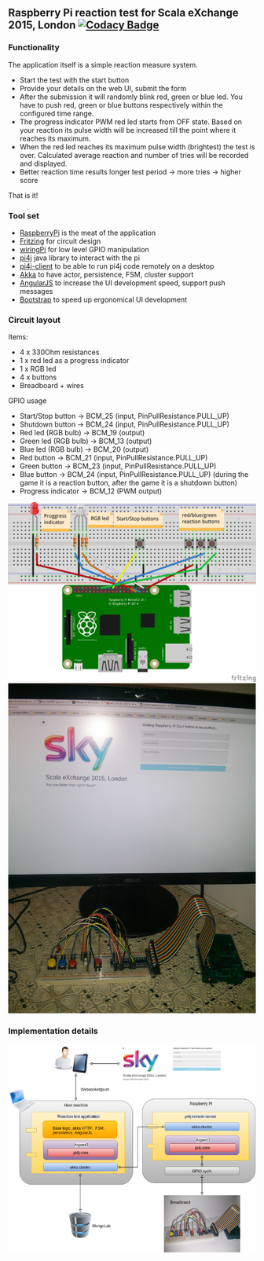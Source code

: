 ## Raspberry Pi reaction test for Scala eXchange 2015, London [![Codacy Badge](https://api.codacy.com/project/badge/grade/2bdf2ea380b24871b9f52d878005a87b)](https://www.codacy.com/app/krisztian-lachata/raspberrypi-reaction-test)

### Functionality
The application itself is a simple reaction measure system. 
- Start the test with the start button
- Provide your details on the web UI, submit the form
- After the submission it will randomly blink red, green or blue led. You have to push red, green or blue buttons respectively within the configured time range. 
- The progress indicator PWM red led starts from OFF state. Based on your reaction its pulse width will be increased till the point where it reaches its maximum. 
- When the red led reaches its maximum pulse width (brightest) the test is over. Calculated average reaction and number of tries will be recorded and displayed.
- Better reaction time results longer test period -> more tries -> higher score

That is it!
  
### Tool set
- [RaspberryPi](https://www.raspberrypi.org/products/raspberry-pi-2-model-b/) is the meat of the application
- [Fritzing](http://fritzing.org/home/) for circuit design
- [wiringPi](http://wiringpi.com/) for low level GPIO manipulation
- [pi4j](http://pi4j.com/) java library to interact with the pi
- [pi4j-client](http://github.com/lachata/pi4j-client) to be able to run pi4j code remotely on a desktop
- [Akka](http://doc.akka.io/docs/akka/2.4.0/scala.html?_ga=1.247924037.378696074.1444496540) to have actor, persistence, FSM, cluster support
- [AngularJS](https://angularjs.org/) to increase the UI development speed, support push messages
- [Bootstrap](http://getbootstrap.com/) to speed up ergonomical UI development

### Circuit layout
Items:
- 4 x 330Ohm resistances
- 1 x red led as a progress indicator
- 1 x RGB led
- 4 x buttons
- Breadboard + wires

GPIO usage
- Start/Stop button -> BCM_25 (input, PinPullResistance.PULL_UP)
- Shutdown button -> BCM_24 (input, PinPullResistance.PULL_UP)
- Red led (RGB bulb) -> BCM_19 (output)
- Green led (RGB bulb) -> BCM_13 (output)
- Blue led (RGB bulb) -> BCM_20 (output)
- Red button -> BCM_21 (input, PinPullResistance.PULL_UP)
- Green button -> BCM_23 (input, PinPullResistance.PULL_UP)
- Blue button -> BCM_24 (input, PinPullResistance.PULL_UP) (during the game it is a reaction button, after the game it is a shutdown button)
- Progress indicator -> BCM_12 (PWM output)

<img src="docs/reaction_bb.jpg" width="800px"/>

<img src="docs/real.jpg" width="600px"/>

### Implementation details

![Alt text](docs/architecture.png?raw=true "Architecture")

